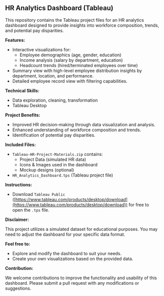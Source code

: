 ## HR Analytics Dashboard (Tableau)

This repository contains the Tableau project files for an HR analytics dashboard designed to provide insights into workforce composition, trends, and potential pay disparities. 

**Features:**

* Interactive visualizations for:
    * Employee demographics (age, gender, education)
    * Income analysis (salary by department, education)
    * Headcount trends (hired/terminated employees over time)
* Summary view with high-level employee distribution insights by department, location, and performance.
* Detailed employee record view with filtering capabilities.

**Technical Skills:**

* Data exploration, cleaning, transformation
* Tableau Desktop

**Project Benefits:**

* Improved HR decision-making through data visualization and analysis.
* Enhanced understanding of workforce composition and trends.
* Identification of potential pay disparities.

**Included Files:**

* `Tableau-HR-Project-Materials.zip` contains:
    * Project Data (simulated HR data)
    * Icons & Images used in the dashboard
    * Mockup designs (optional)
* `HR_Analytics_Dashboard.tps` (Tableau project file)

**Instructions:**

* Download `Tableau Public` ([https://www.tableau.com/products/desktop/download](https://www.tableau.com/products/desktop/download)) for free to open the `.tps` file.

**Disclaimer:**

This project utilizes a simulated dataset for educational purposes. You may need to adjust the dashboard for your specific data format.

**Feel free to:**

* Explore and modify the dashboard to suit your needs.
* Create your own visualizations based on the provided data.

**Contribution:**

We welcome contributions to improve the functionality and usability of this dashboard. Please submit a pull request with any modifications or suggestions.
